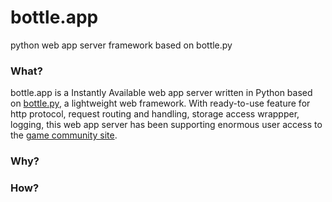 # bottle.app
python web app server framework based on bottle.py

### What?
bottle.app is a Instantly Available web app server written in Python based on [bottle.py](http://www.bottlepy.org), a lightweight web framework. With ready-to-use feature for http protocol, request routing and handling, storage access wrappper, logging, this web app server has been supporting enormous user access to the [game community site](http://forum.tgp.qq.com/bbs.html).

### Why?

### How?
